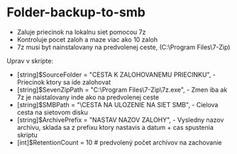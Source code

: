 # Folder-backup-to-smb
  -  Zaluje priecinok na lokalnu siet pomocou 7z
  -  Kontroluje pocet zaloh a maze viac ako 10 zaloh
  -  7z musi byt nainstalovany na predvolenej ceste, (C:\Program Files\7-Zip)


Uprav v skripte:
  -  [string]$SourceFolder = "CESTA K ZALOHOVANEMU PRIECINKU",  - Priecinok ktory sa ide zalohovat
  -  [string]$SevenZipPath = "C:\Program Files\7-Zip\7z.exe",   - Zmen iba ak 7z je naistalovany inde ako na predvolenej ceste
  -  [string]$SMBPath = "\\CESTA NA ULOZENIE NA SIET SMB",      - Cielova cesta na sietovom disku
  -  [string]$ArchivePrefix = "NASTAV NAZOV ZALOHY",            - Vysledny nazov archivu, sklada sa z prefixu ktory nastavis a datum + cas spustenia skriptu
  -  [int]$RetentionCount = 10  # predvolený počet archívov na zachovanie
